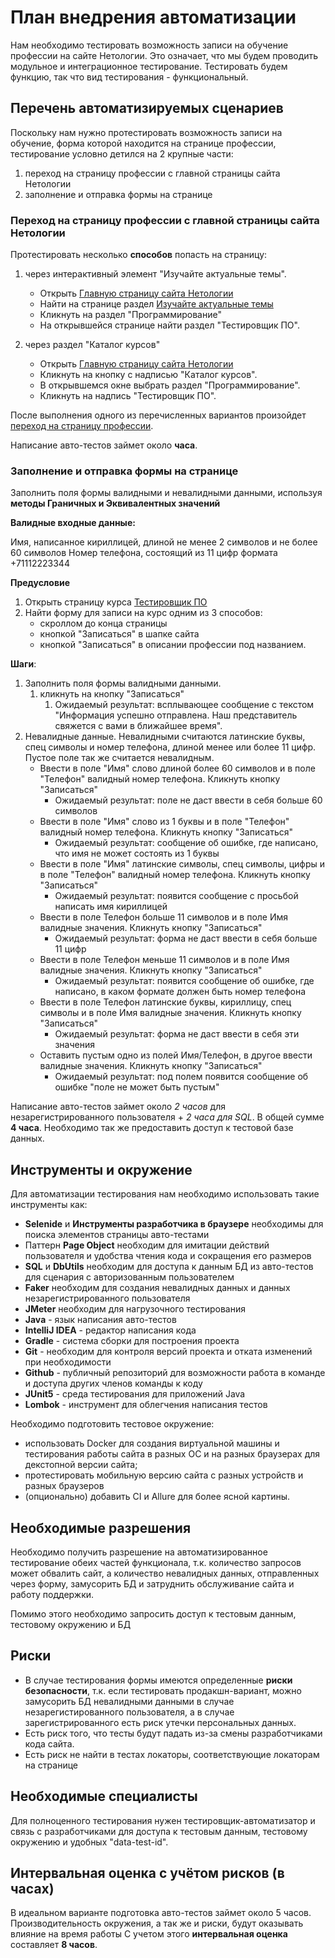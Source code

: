 <h1>План внедрения автоматизации</h1>
Нам необходимо тестировать возможность записи на обучение профессии на сайте Нетологии. Это означает, что
мы будем проводить модульное и интеграционное тестирование. Тестировать будем функцию, так что вид тестирования - функциональный.


<h2>Перечень автоматизируемых сценариев</h2>
Поскольку нам нужно протестировать возможность записи на обучение, форма которой находится на странице профессии,
тестирование условно детился на 2 крупные части:

1) переход на страницу профессии с главной страницы сайта Нетологии
2) заполнение и отправка формы на странице

<h3>Переход на страницу профессии с главной страницы сайта Нетологии</h3>

Протестировать несколько **способов** попасть на страницу:

1. через интерактивный элемент "Изучайте актуальные темы".
    * Открыть [Главную страницу сайта Нетологии](https://netology.ru/#/)
    * Найти на странице раздел [Изучайте актуальные темы](https://netology.ru/#/directions)
    * Кликнуть на раздел "Программирование"
    * На открывшейся странице найти раздел "Тестировщик ПО".

2. через раздел "Каталог курсов"
   * Открыть [Главную страницу сайта Нетологии](https://netology.ru/#/)
   * Кликнуть на кнопку с надписью "Каталог курсов".
   * В открывшемся окне выбрать раздел "Программирование". 
   * Кликнуть на надпись "Тестировщик ПО".

После выполнения одного из перечисленных вариантов произойдет [переход на страницу профессии](https://netology.ru/programs/qa).

Написание авто-тестов займет около **часа**.

<h3>Заполнение и отправка формы на странице</h3>

Заполнить поля формы валидными и невалидными данными, используя **методы Граничных и Эквивалентных значений**

**Валидные входные данные:**

Имя, написанное кириллицей, длиной не менее 2 символов и не более 60 символов
Номер телефона, состоящий из 11 цифр формата +71112223344

**Предусловие**
 1. Открыть страницу курса [Тестировщик ПО](https://netology.ru/programs/qa)
 2. Найти форму для записи на курс одним из 3 способов:
    * скроллом до конца страницы
    * кнопкой "Записаться" в шапке сайта
    * кнопкой "Записаться" в описании профессии под названием.

**Шаги**:
   1. Заполнить поля формы валидными данными.
      1. кликнуть на кнопку "Записаться"
         1. Ожидаемый результат: всплывающее сообщение с текстом "Информация успешно отправлена.
            Наш представитель свяжется с вами в ближайшее время".
   2. Невалидные данные. Невалидными считаются латинские буквы, спец символы и номер телефона, длиной менее
      или более 11 цифр. Пустое поле так же считается невалидным.
      * Ввести в поле "Имя" слово длиной более 60 символов и в поле "Телефон" валидный номер телефона. Кликнуть кнопку "Записаться"
        * Ожидаемый результат: поле не даст ввести в себя больше 60 символов
      * Ввести в поле "Имя" слово из 1 буквы и в поле "Телефон" валидный номер телефона. Кликнуть кнопку "Записаться"
        * Ожидаемый результат: сообщение об ошибке, где написано, что имя не может состоять из 1 буквы
      * Ввести в поле "Имя" латинские символы, спец символы, цифры и в поле "Телефон" валидный номер телефона. Кликнуть кнопку "Записаться"
        * Ожидаемый результат: появится сообщение с просьбой написать имя кириллицей
      * Ввести в поле Телефон больше 11 символов и в поле Имя валидные значения. Кликнуть кнопку "Записаться"
        * Ожидаемый результат: форма не даст ввести в себя больше 11 цифр
      * Ввести в поле Телефон меньше 11 символов и в поле Имя валидные значения. Кликнуть кнопку "Записаться"
        * Ожидаемый результат: появится сообщение об ошибке, где написано, в каком формате должен быть номер телефона
      * Ввести в поле Телефон латинские буквы, кириллицу, спец символы и в поле Имя валидные значения. Кликнуть кнопку "Записаться"
         * Ожидаемый результат: форма не даст ввести в себя эти значения
      * Оставить пустым одно из полей Имя/Телефон, в другое ввести валидные значения. Кликнуть кнопку "Записаться"
        * Ожидаемый результат: под полем появится сообщение об ошибке "поле не может быть пустым"


Написание авто-тестов займет около _2 часов_ для незарегистрированного пользователя + _2 часа для SQL_. В общей сумме **4 часа**.
Необходимо так же предоставить доступ к тестовой базе данных.

<h2>Инструменты и окружение</h2>

Для автоматизации тестирования нам необходимо использовать такие инструменты как:
* **Selenide** и **Инструменты разработчика в браузере** необходимы для поиска элементов страницы авто-тестами
* Паттерн **Page Object** необходим для имитации действий пользователя и удобства чтения кода и сокращения его размеров
* **SQL** и **DbUtils** необходим для доступа к данным БД из авто-тестов для сценария с авторизованным пользователем
* **Faker** необходим для создания невалидных данных и данных незарегистрированного пользователя
* **JMeter** необходим для нагрузочного тестирования
* **Java**  - язык написания авто-тестов
* **IntelliJ IDEA** - редактор написания кода
* **Gradle** - система сборки для построения проекта
* **Git** - необходим для контроля версий проекта и отката изменений при необходимости
* **Github** - публичный репозиторий для возможности работа в команде и доступа других членов команды к коду
* **JUnit5** - среда тестирования для приложений Java
* **Lombok** - инструмент для облегчения написания тестов

Необходимо подготовить тестовое окружение:

+ использовать Docker для создания виртуальной машины и тестирования работы сайта в разных ОС
  и на разных браузерах для декстопной версии сайта;
+ протестировать мобильную версию сайта с разных устройств и разных браузеров
+ (опционально) добавить CI и Allure для более ясной картины.

<h2>Необходимые разрешения</h2>

Необходимо получить разрешение на автоматизированное тестирование обеих частей функционала, т.к. количество запросов может обвалить сайт,
а количество невалидных данных, отправленных через форму, замусорить БД и затруднить обслуживание сайта и работу поддержки.

Помимо этого необходимо запросить доступ к тестовым данным, тестовому окружению и БД

<h2>Риски</h2>

* В случае тестирования формы имеются определенные **риски безопасности**, т.к. если тестировать продакшн-вариант,
можно замусорить БД невалидными данными в случае незарегистированного пользователя, а в случае зарегистрированного
есть риск утечки персональных данных.
* Есть риск того, что тесты будут падать из-за смены разработчиками кода сайта.
* Есть риск не найти в тестах локаторы, соответствующие локаторам на странице 


<h2>Необходимые специалисты</h2>

Для полноценного тестирования нужен тестировщик-автоматизатор и связь с разработчиками для доступа к тестовым данным, 
тестовому окружению и удобных "data-test-id".

<h2>Интервальная оценка с учётом рисков (в часах)</h2>

В идеальном варианте подготовка авто-тестов займет около 5 часов.
Производительность окружения, а так же и риски, будут оказывать влияние на время работы
С учетом этого **интервальная оценка** составляет **8 часов**.






